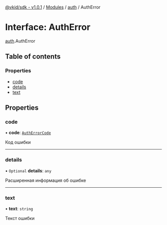 [@vkid/sdk - v1.0.1](../README.md) / [Modules](../modules.md) / [auth](../modules/auth.md) / AuthError

# Interface: AuthError

[auth](../modules/auth.md).AuthError

## Table of contents

### Properties

- [code](auth.AuthError.md#code)
- [details](auth.AuthError.md#details)
- [text](auth.AuthError.md#text)

## Properties

### code

• **code**: [`AuthErrorCode`](../enums/auth.AuthErrorCode.md)

Код ошибки

___

### details

• `Optional` **details**: `any`

Расширенная информация об ошибке

___

### text

• **text**: `string`

Текст ошибки
